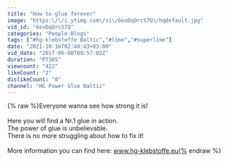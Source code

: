 ```yaml
---
title: "How to glue forever"
image: "https:\/\/i.ytimg.com\/vi\/6exDqOrcS7Q\/hqdefault.jpg"
vid_id: "6exDqOrcS7Q"
categories: "People-Blogs"
tags: ["#hg-klebstoffe Baltic","#līme","#superlīme"]
date: "2021-10-16T02:40:43+03:00"
vid_date: "2017-06-08T09:57:02Z"
duration: "PT30S"
viewcount: "422"
likeCount: "2"
dislikeCount: "0"
channel: "HG Power Glue Baltic"
---
```

{% raw %}Everyone wanna see how strong it is!<br /><br />Here you will find a Nr.1 glue in action. <br />The power of glue is unbelievable.<br />There is no more struggling about how to fix it!<br /><br />More information you can find here: www.hg-klebstoffe.eu{% endraw %}
